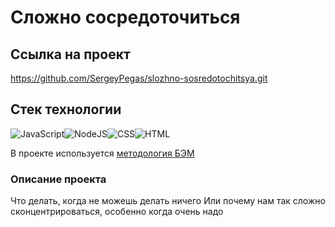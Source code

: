 
# Сложно сосредоточиться



## Ссылка на проект

https://github.com/SergeyPegas/slozhno-sosredotochitsya.git



## Стек технологии
![JavaScript](https://img.shields.io/badge/JavaScript-F7DF1E?style=for-the-badge&logo=JavaScript&logoColor=white)![NodeJS](https://img.shields.io/badge/Node.js-43853D?style=for-the-badge&logo=node.js&logoColor=white)![CSS](https://img.shields.io/badge/CSS-239120?&style=for-the-badge&logo=css3&logoColor=white)![HTML](https://img.shields.io/badge/HTML-239120?style=for-the-badge&logo=html5&logoColor=white)

B проекте используется <a href="https://ru.bem.info/methodology/key-concepts/" target="_blank">методология БЭМ</a>


### Описание проекта 
Что делать, когда не можешь делать ничего
Или почему нам так сложно сконцентрироваться, особенно когда очень надо
